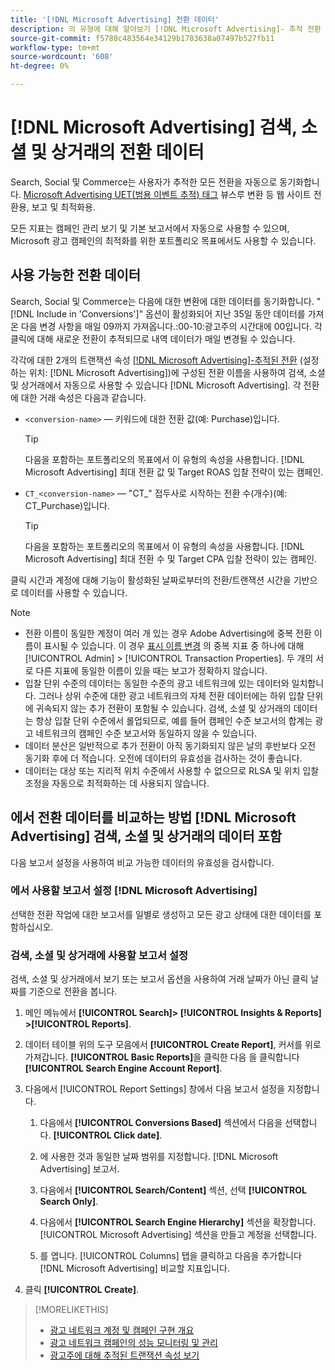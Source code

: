 ```yaml
---
title: '[!DNL Microsoft Advertising] 전환 데이터'
description: 의 유형에 대해 알아보기 [!DNL Microsoft Advertising]- 추적 전환 데이터는 검색, 소셜 및 상거래에서 사용할 수 있습니다.
source-git-commit: f5788c483564e34129b1703638a07497b527fb11
workflow-type: tm+mt
source-wordcount: '608'
ht-degree: 0%

---
```


# [!DNL Microsoft Advertising] 검색, 소셜 및 상거래의 전환 데이터

Search, Social 및 Commerce는 사용자가 추적한 모든 전환을 자동으로 동기화합니다. [Microsoft Advertising UET(범용 이벤트 추적) 태그](https://about.ads.microsoft.com/solutions/tools/universal-event-tracking) 뷰스루 변환 등 웹 사이트 전환용, 보고 및 최적화용.

모든 지표는 캠페인 관리 보기 및 기본 보고서에서 자동으로 사용할 수 있으며, Microsoft 광고 캠페인의 최적화를 위한 포트폴리오 목표에서도 사용할 수 있습니다.

## 사용 가능한 전환 데이터

Search, Social 및 Commerce는 다음에 대한 변환에 대한 데이터를 동기화합니다. &quot;[!DNL Include in 'Conversions']&quot; 옵션이 활성화되어 지난 35일 동안 데이터를 가져온 다음 변경 사항을 매일 09까지 가져옵니다.:00-10:광고주의 시간대에 00입니다. 각 클릭에 대해 새로운 전환이 추적되므로 내역 데이터가 매일 변경될 수 있습니다.

각각에 대한 2개의 트랜잭션 속성 [[!DNL Microsoft Advertising]-추적된 전환](https://help.ads.microsoft.com/apex/index/3/en-us/n5012) (설정하는 위치: [!DNL Microsoft Advertising])에 구성된 전환 이름을 사용하여 검색, 소셜 및 상거래에서 자동으로 사용할 수 있습니다 [!DNL Microsoft Advertising]. 각 전환에 대한 거래 속성은 다음과 같습니다.

* `<conversion-name>` — 키워드에 대한 전환 값(예: Purchase)입니다.

  >[!TIP]
  >
  >다음을 포함하는 포트폴리오의 목표에서 이 유형의 속성을 사용합니다. [!DNL Microsoft Advertising] 최대 전환 값 및 Target ROAS 입찰 전략이 있는 캠페인.

* `CT_<conversion-name>` — &quot;CT_&quot; 접두사로 시작하는 전환 수(개수)(예: CT_Purchase)입니다.

  >[!TIP]
  >
  >다음을 포함하는 포트폴리오의 목표에서 이 유형의 속성을 사용합니다. [!DNL Microsoft Advertising] 최대 전환 수 및 Target CPA 입찰 전략이 있는 캠페인.

클릭 시간과 계정에 대해 기능이 활성화된 날짜로부터의 전환/트랜잭션 시간을 기반으로 데이터를 사용할 수 있습니다.

<!-- verify below/ if equivalent

[!DNL Microsoft Advertising] records each conversion by [bid unit](/help/search-social-commerce/glossary.md#a-b), device, and click date (not conversion date). Attribution is based on the default attribution setting for each metric in [!DNL Microsoft Advertising]; Adobe Advertising attribution isn't factored in because click event-level data isn't available.
-->

>[!NOTE]
>
>* 전환 이름이 동일한 계정이 여러 개 있는 경우 Adobe Advertising에 중복 전환 이름이 표시될 수 있습니다. 이 경우 [표시 이름 변경](/help/search-social-commerce/admin/transaction-properties/transaction-property-edit-display-name.md) 의 중복 지표 중 하나에 대해 [!UICONTROL Admin] > [!UICONTROL Transaction Properties]. 두 개의 서로 다른 지표에 동일한 이름이 있을 때는 보고가 정확하지 않습니다.
>* 입찰 단위 수준의 데이터는 동일한 수준의 광고 네트워크에 있는 데이터와 일치합니다. 그러나 상위 수준에 대한 광고 네트워크의 자체 전환 데이터에는 하위 입찰 단위에 귀속되지 않는 추가 전환이 포함될 수 있습니다. 검색, 소셜 및 상거래의 데이터는 항상 입찰 단위 수준에서 롤업되므로, 예를 들어 캠페인 수준 보고서의 합계는 광고 네트워크의 캠페인 수준 보고서와 동일하지 않을 수 있습니다.
>* 데이터 분산은 일반적으로 추가 전환이 아직 동기화되지 않은 날의 후반보다 오전 동기화 후에 더 적습니다. 오전에 데이터의 유효성을 검사하는 것이 좋습니다.
>* 데이터는 대상 또는 지리적 위치 수준에서 사용할 수 없으므로 RLSA 및 위치 입찰 조정을 자동으로 최적화하는 데 사용되지 않습니다.

## 에서 전환 데이터를 비교하는 방법 [!DNL Microsoft Advertising] 검색, 소셜 및 상거래의 데이터 포함

다음 보고서 설정을 사용하여 비교 가능한 데이터의 유효성을 검사합니다.

### 에서 사용할 보고서 설정 [!DNL Microsoft Advertising]

선택한 전환 작업에 대한 보고서를 일별로 생성하고 모든 광고 상태에 대한 데이터를 포함하십시오.

### 검색, 소셜 및 상거래에 사용할 보고서 설정

검색, 소셜 및 상거래에서 보기 또는 보고서 옵션을 사용하여 거래 날짜가 아닌 클릭 날짜를 기준으로 전환을 봅니다.

1. 메인 메뉴에서 **[!UICONTROL Search]> [!UICONTROL Insights & Reports] >[!UICONTROL Reports]**.

1. 데이터 테이블 위의 도구 모음에서 **[!UICONTROL Create Report]**, 커서를 위로 가져갑니다. **[!UICONTROL Basic Reports]**&#x200B;을 클릭한 다음 을 클릭합니다 **[!UICONTROL Search Engine Account Report]**.

1. 다음에서 [!UICONTROL Report Settings] 창에서 다음 보고서 설정을 지정합니다.

   1. 다음에서 **[!UICONTROL Conversions Based]** 섹션에서 다음을 선택합니다. **[!UICONTROL Click date]**.

   1. 에 사용한 것과 동일한 날짜 범위를 지정합니다. [!DNL Microsoft Advertising] 보고서.

   1. 다음에서 **[!UICONTROL Search/Content]** 섹션, 선택 **[!UICONTROL Search Only]**.

   1. 다음에서 **[!UICONTROL Search Engine Hierarchy]** 섹션을 확장합니다. [!UICONTROL Microsoft Advertising] 섹션을 만들고 계정을 선택합니다.

   1. 를 엽니다. [!UICONTROL Columns] 탭을 클릭하고 다음을 추가합니다 [!DNL Microsoft Advertising] 비교할 지표입니다.

1. 클릭 **[!UICONTROL Create]**.

>[!MORELIKETHIS]
>
>* [광고 네트워크 계정 및 캠페인 구현 개요](campaign-implemention-overview.md)
>* [광고 네트워크 캠페인의 성능 모니터링 및 관리](monitor-performance-campaigns.md)
>* [광고주에 대해 추적된 트랜잭션 속성 보기](/help/search-social-commerce/admin/transaction-properties/transaction-property-view-tracked.html?lang=en)
